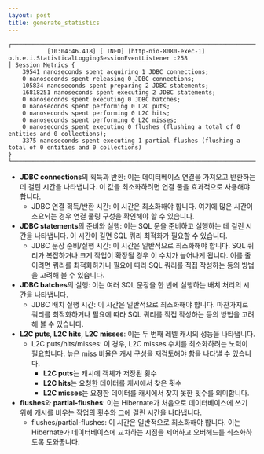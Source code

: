 ```yaml
---
layout: post
title: generate_statistics
---
```


~~~mysql
┌──────────────────────────────────────────────────────────────────────────────────────────────────────────────────────────────────────────────────────────────────────────────
           [10:04:46.418] [ INFO] [http-nio-8080-exec-1] o.h.e.i.StatisticalLoggingSessionEventListener :258           
│ Session Metrics {
    39541 nanoseconds spent acquiring 1 JDBC connections;
    0 nanoseconds spent releasing 0 JDBC connections;
    105834 nanoseconds spent preparing 2 JDBC statements;
    16818251 nanoseconds spent executing 2 JDBC statements;
    0 nanoseconds spent executing 0 JDBC batches;
    0 nanoseconds spent performing 0 L2C puts;
    0 nanoseconds spent performing 0 L2C hits;
    0 nanoseconds spent performing 0 L2C misses;
    0 nanoseconds spent executing 0 flushes (flushing a total of 0 entities and 0 collections);
    3375 nanoseconds spent executing 1 partial-flushes (flushing a total of 0 entities and 0 collections)
}
└──────────────────────────────────────────────────────────────────────────────────────────────────────────────────────────────────────────────────────────────────────────────
~~~


- **JDBC connections**의 획득과 반환: 이는 데이터베이스 연결을 가져오고 반환하는 데 걸린 시간을 나타냅니다. 이 값을 최소화하려면 연결 풀을 효과적으로 사용해야 합니다.
  - JDBC 연결 획득/반환 시간: 이 시간은 최소화해야 합니다. 여기에 많은 시간이 소요되는 경우 연결 풀링 구성을 확인해야 할 수 있습니다.
- **JDBC statements**의 준비와 실행: 이는 SQL 문을 준비하고 실행하는 데 걸린 시간을 나타냅니다. 이 시간이 길면 SQL 쿼리 최적화가 필요할 수 있습니다.
  - JDBC 문장 준비/실행 시간: 이 시간은 일반적으로 최소화해야 합니다. SQL 쿼리가 복잡하거나 크게 작업이 확장될 경우 이 수치가 늘어나게 됩니다. 이를 줄이려면 쿼리를 최적화하거나 필요에 따라 SQL 쿼리를 직접 작성하는 등의 방법을 고려해 볼 수 있습니다.
- **JDBC batches**의 실행: 이는 여러 SQL 문장을 한 번에 실행하는 배치 처리의 시간을 나타냅니다.
  - JDBC 배치 실행 시간: 이 시간은 일반적으로 최소화해야 합니다. 마찬가지로 쿼리를 최적화하거나 필요에 따라 SQL 쿼리를 직접 작성하는 등의 방법을 고려해 볼 수 있습니다.
- **L2C puts**, **L2C hits**, **L2C misses**: 이는 두 번째 레벨 캐시의 성능을 나타냅니다. 
  - L2C puts/hits/misses: 이 경우, L2C misses 수치를 최소화하려는 노력이 필요합니다. 높은 miss 비율은 캐시 구성을 재검토해야 함을 나타낼 수 있습니다.
    - **L2C puts**는 캐시에 객체가 저장된 횟수
    - **L2C hits**는 요청한 데이터를 캐시에서 찾은 횟수
    - **L2C misses**는 요청한 데이터를 캐시에서 찾지 못한 횟수를 의미합니다.
- **flushes**와 **partial-flushes**: 이는 Hibernate가 처음으로 데이터베이스에 쓰기 위해 캐시를 비우는 작업의 횟수와 그에 걸린 시간을 나타냅니다.
  - flushes/partial-flushes: 이 시간은 일반적으로 최소화해야 합니다. 이는 Hibernate가 데이터베이스에 교차하는 시점을 제어하고 오버헤드를 최소화하도록 도와줍니다.







